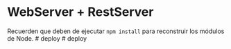 # WebServer + RestServer

Recuerden que deben de ejecutar ```npm install``` para reconstruir los módulos de Node.
#   d e p l o y  
 #   d e p l o y  
 